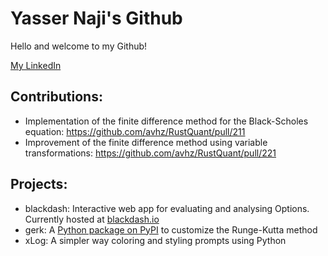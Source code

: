 # Yasser Naji's Github

Hello and welcome to my Github!

[My LinkedIn](https://www.linkedin.com/in/yfnaji/)

## Contributions:
* Implementation of the finite difference method for the Black-Scholes equation: https://github.com/avhz/RustQuant/pull/211
* Improvement of the finite difference method using variable transformations: https://github.com/avhz/RustQuant/pull/221

## Projects:
* blackdash: Interactive web app for evaluating and analysing Options. Currently hosted at [blackdash.io](https://blackdash.io)
* gerk: A [Python package on PyPI](https://pypi.org/project/gerk/) to customize the Runge-Kutta method
* xLog: A simpler way coloring and styling prompts using Python

<!---
yfnaji/yfnaji is a ✨ special ✨ repository because its `README.md` (this file) appears on your GitHub profile.
You can click the Preview link to take a look at your changes.
--->
